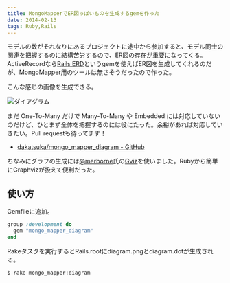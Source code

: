 ```yaml
---
title: MongoMapperでER図っぽいものを生成するgemを作った
date: 2014-02-13
tags: Ruby,Rails
---
```


モデルの数がそれなりにあるプロジェクトに途中から参加すると、モデル同士の関連を把握するのに結構苦労するので、ER図の存在が重要になってくる。ActiveRecordなら[Rails ERD](http://rails-erd.rubyforge.org/)というgemを使えばER図を生成してくれるのだが、MongoMapper用のツールは無さそうだったので作った。

こんな感じの画像を生成できる。

![ダイアグラム](/uploads/2014/02/13/diagram.png)

まだ One-To-Many だけで Many-To-Many や Embedded には対応していないのだけど、ひとまず全体を把握するのには役にたった。余裕があれば対応していきたい。Pull requestも待ってます！

- [dakatsuka/mongo\_mapper\_diagram - GitHub](https://github.com/dakatsuka/mongo_mapper_diagram)

ちなみにグラフの生成には[@merborne](https://twitter.com/merborne)氏の[Gviz](https://github.com/melborne/Gviz)を使いました。Rubyから簡単にGraphvizが扱えて便利だった。

## 使い方

Gemfileに追加。

```ruby
group :development do
  gem "mongo_mapper_diagram"
end
```

Rakeタスクを実行するとRails.rootにdiagram.pngとdiagram.dotが生成される。

```
$ rake mongo_mapper:diagram
```
